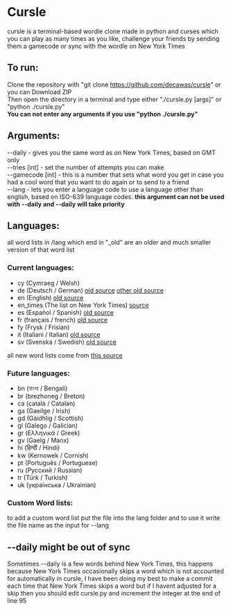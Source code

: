 # Cursle

cursle is a terminal-based wordle clone made in python and curses which you can play as many times as you like, challenge your friends by sending them a gamecode or sync with the wordle on New York Times

## To run:

Clone the repository with "git clone https://github.com/decawas/cursle" or you can Download ZIP<br />
Then open the directory in a terminal and type either "./cursle.py [args]" or "python ./cursle.py"<br />
__You can not enter any arguments if you use "python ./cursle.py"__

## Arguments:

--daily - gives you the same word as on New York Times, based on GMT only<br />
--tries [int] - set the number of attempts you can make<br />
--gamecode [int] - this is a number that sets what word you get in case you had a cool word that you want to do again or to send to a friend<br />
--lang - lets you enter a language code to use a language other than english, based on ISO-639 language codes.  __this argument can not be used with --daily and --daily will take priority__

## Languages:

all word lists in /lang which end in "_old" are an older and much smaller version of that word list

### Current languages:

- cy (Cymraeg / Welsh)
- de (Deutsch / German) [old source](https://woertchen.sofacoach.de/) [other old source](https://sourceforge.net/projects/germandict/)
- en (English) [old source](https://github.com/dwyl/english-words)
- en_times (The list on New York Times) [source](https://www.nytimes.com/games/wordle/index.html)
- es (Español / Spanish) [old source](https://wordle-es.xavier.cc/)
- fr (français / french) [old source](https://github.com/hbenbel/French-Dictionary)
- fy (Frysk / Frisian)  
- it (Italiani / Italian) [old source](https://parolle.it/)
- sv (Svenska / Swedish) [old source](https://github.com/martinlindhe/wordlist_swedish)

all new word lists come from [this source](https://fasttext.cc/docs/en/crawl-vectors.html)

### Future languages:

- bn (বাংলা / Bengali)
- br (brezhoneg / Breton)
- ca (català / Catalan)
- ga (Gaeilge / Irish)
- gd (Gàidhlig / Scottish)
- gl (Galego / Galician)
- gr (Ελληνικά / Greek)
- gv (Gaelg / Manx)
- hi (हिन्दी / Hindi)
- kw (Kernowek / Cornish)
- pt (Português / Portuguese)
- ru (Русский / Russian)
- tr (Türk / Turkish)
- uk (українська / Ukrainian)

### Custom Word lists:
    
to add a custom word list put the file into the lang folder and to use it write the file name as the input for --lang

## --daily might be out of sync

Sometimes --daily is a few words behind New York Times, this happens because New York Times occasionally skips a word which is not accounted for automatically in cursle, I have been doing my best to make a commit each time that New York Times skips a word but if I havent adjusted for a skip then you should edit cursle.py and increment the integer at the end of line 95
